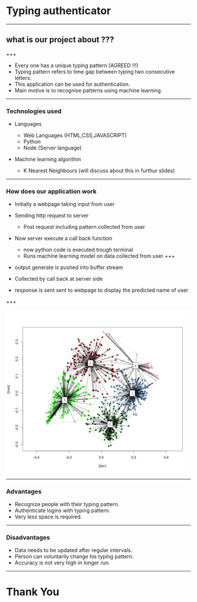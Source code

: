 # Typing authenticator

---
## what is our project about ???

+++
* Every one has a unique typing pattern (AGREED !!!)
* Typing pattern refers to time gap between typing two consecutive letters.
* This application can be used for authentication.
* Main motive is to recognise patterns using machine learning.

---
### Technologies used
* Languages
  * Web Languages (HTML,CSS,JAVASCRIPT)
  * Python
  * Node (Server language)

* Machine learning algorithm
  * K Nearest Neighbours (will discuss about this in furthur slides)

---

### How does our application work
* Initially a webpage taking input from user 
* Sending http request to server 
  * Post request including pattern collected from user 
* Now server execute a call back function 
   * now python code is executed trough terminal
   * Runs machine learning model on data collected from user
+++

* output generate is pushed into buffer stream 
* Collected by call back at server side 
* response is sent sent to webpage to display the predicted name of user

+++


<img src="/images/Clusterplot.png" style="width: 600px; height: 800;" />

---
### Advantages
* Recognize people with their typing pattern.
* Authenticate logins with typing pattern.
* Very less space is required.


---
### Disadvantages
* Data needs to be updated after regular intervals.
* Person can voluntarily change his typing pattern.
* Accuracy is not very high in longer run. 

---
# Thank You
